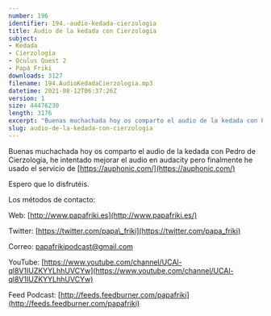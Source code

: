 ```yaml
---
number: 196
identifier: 194.-audio-kedada-cierzologia
title: Audio de la kedada con Cierzologia
subject:
- Kedada
- Cierzología
- Oculus Quest 2
- Papá Friki
downloads: 3127
filename: 194.AudioKedadaCierzologia.mp3
datetime: 2021-08-12T06:37:26Z
version: 1
size: 44476230
length: 3176
excerpt: "Buenas muchachada hoy os comparto el audio de la kedada con Pedro de Cierzología, he intentado mejorar el audio en audacity pero finalmente he usado el servicio de [https://auphonic.com/](https://auphonic.com/)\n\nEspero que lo disfrutéis.\n\nLos métodos de contacto:  \n\nWeb: [http://www.papafriki.es](http://www.papafriki.es/)  \n\nTwitter: [https://twitter.com/papa\\_friki](https://twitter.com/papa_friki)\n\nCorreo: [papafrikipodcast@gmail.com](https://archive.org/details/papafrikipodast@gmail.com)\n\nYouTube: [https://www.youtube.com/channel/UCAl-ql8V1IUZKYYLhhUVCYw](https://www.youtube.com/channel/UCAl-ql8V1IUZKYYLhhUVCYw)  \n\nFeed Podcast: [http://feeds.feedburner.com/papafriki](http://feeds.feedburner.com/papafriki)"
slug: audio-de-la-kedada-con-cierzologia
---
```

Buenas muchachada hoy os comparto el audio de la kedada con Pedro de Cierzología, he intentado mejorar el audio en audacity pero finalmente he usado el servicio de [https://auphonic.com/](https://auphonic.com/)

Espero que lo disfrutéis.

Los métodos de contacto:

Web: [http://www.papafriki.es](http://www.papafriki.es/)

Twitter: [https://twitter.com/papa\_friki](https://twitter.com/papa_friki)

Correo: [papafrikipodcast@gmail.com](https://archive.org/details/papafrikipodast@gmail.com)

YouTube: [https://www.youtube.com/channel/UCAl-ql8V1IUZKYYLhhUVCYw](https://www.youtube.com/channel/UCAl-ql8V1IUZKYYLhhUVCYw)

Feed Podcast: [http://feeds.feedburner.com/papafriki](http://feeds.feedburner.com/papafriki)